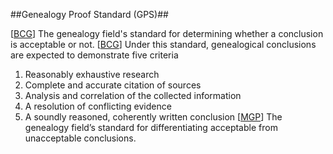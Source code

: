 ##Genealogy Proof Standard (GPS)##

\[[BCG](SOURCES.md#BCG)\] The genealogy field's standard for determining whether a conclusion is acceptable or not. 
\[[BCG](http://www.bcgcertification.org/resources/standard.html)] Under this standard, genealogical conclusions are expected to demonstrate five criteria
1. Reasonably exhaustive research
2. Complete and accurate citation of sources
3. Analysis and correlation of the collected information
4. A resolution of conflicting evidence
5. A soundly reasoned, coherently written conclusion
\[[MGP](SOURCES.md#MGP)\] The genealogy field’s standard for differentiating 	acceptable from unacceptable conclusions.
